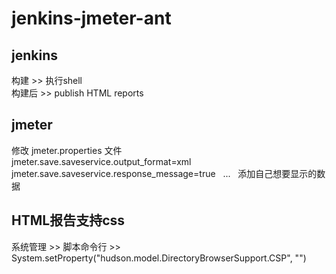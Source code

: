 # jenkins-jmeter-ant
## jenkins
构建 >> 执行shell  
构建后 >> publish HTML reports  
## jmeter
修改 jmeter.properties 文件  
jmeter.save.saveservice.output_format=xml  
jmeter.save.saveservice.response_message=true  
...  
添加自己想要显示的数据  

## HTML报告支持css
系统管理 >> 脚本命令行 >> System.setProperty("hudson.model.DirectoryBrowserSupport.CSP", "")
